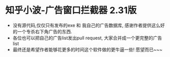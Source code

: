 # 知乎小波-广告窗口拦截器 2.31版

- 没有源代码,仅仅只有发布的exe  和 我自己的广告数据库, 感谢作者提供这么好的一个专杀右下角广告的东西. 
- 各位也可以把自己的广告list发出pull request, 大家合并成一个更完整的广告list
- 最终还是希望作者能够花更多的时间这个软件做的更牛逼一些! 愿望而已~~~
